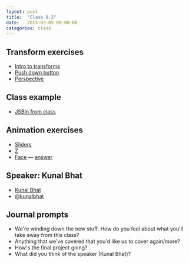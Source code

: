 ```yaml
---
layout: post
title:  "Class 9.2"
date:   2015-03-05 00:00:00
categories: class
---
```


## Transform exercises

* [Intro to transforms](http://jsbin.com/pepehi/1/edit?html,css,output)
* [Push down button](http://jsbin.com/puxiyo/1/edit?html,css,output)
* [Perspective](http://jsbin.com/fezama/1/edit?html,css,output)

## Class example

* [JSBin from class](http://jsbin.com/coveka/1/edit?html,css,output)

## Animation exercises

* [Sliders](http://jsbin.com/zekeni/1/edit?html,css,output)
* [Z](http://jsbin.com/dowado/1/edit?html,css,output)
* [Face](http://jsbin.com/tuyovu/2/edit?html,css,output) — [answer](http://jsbin.com/tuyovu/3/edit?html,css,output)

## Speaker: Kunal Bhat

* [Kunal Bhat](http://kunalbhat.com/)
* [@kunalbhat](https://twitter.com/kunalbhat)

## Journal prompts

* We're winding down the new stuff. How do you feel about what you'll take away from this class?
* Anything that we've covered that you'd like us to cover again/more?
* How's the final project going?
* What did you think of the speaker (Kunal Bhat)?
